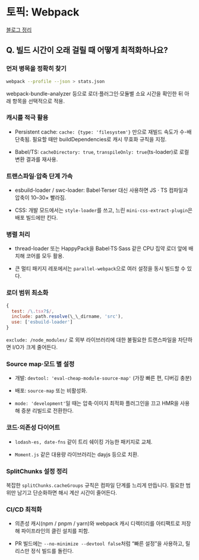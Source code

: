 # 토픽: Webpack

[블로그 정리](https://yoolllog.tistory.com/47)

## Q. 빌드 시간이 오래 걸릴 때 어떻게 최적화하나요?

### 먼저 병목을 정확히 찾기

```bash
webpack --profile --json > stats.json
```

webpack-bundle-analyzer 등으로 로더·플러그인·모듈별 소요 시간을 확인한 뒤 아래 항목을 선택적으로 적용.

### 캐시를 적극 활용

- Persistent cache: `cache: {type: 'filesystem'}` 만으로 재빌드 속도가 수-배 단축됨. 필요할 때만 buildDependencies로 캐시 무효화 규칙을 지정.

- Babel/TS: `cacheDirectory: true`, `transpileOnly: true`(ts-loader)로 로컬 변환 결과를 재사용.

### 트랜스파일·압축 단계 가속

- esbuild-loader / swc-loader: Babel·Terser 대신 사용하면 JS · TS 컴파일과 압축이 10–30× 빨라짐.

- CSS: 개발 모드에서는 `style-loader`를 쓰고, 느린 `mini-css-extract-plugin`은 배포 빌드에만 킨다.

### 병렬 처리

- thread-loader 또는 HappyPack을 Babel·TS·Sass 같은 CPU 집약 로더 앞에 배치해 코어를 모두 활용.

- 큰 멀티 패키지 레포에서는 `parallel-webpack`으로 여러 설정을 동시 빌드할 수 있다.

### 로더 범위 최소화

```js
{
  test: /\.tsx?$/,
  include: path.resolve(\_\_dirname, 'src'),
  use: ['esbuild-loader']
}
```

`exclude: /node_modules/` 로 외부 라이브러리에 대한 불필요한 트랜스파일을 차단하면 I/O가 크게 줄어든다.

### Source map·모드 별 설정

- 개발: `devtool: 'eval-cheap-module-source-map'` (가장 빠른 편, 디버깅 충분)

- 배포: `source-map` 또는 비활성화.

- `mode: 'development'`일 때는 압축·이미지 최적화 플러그인을 끄고 HMR을 사용해 증분 리빌드로 전환한다.

### 코드·의존성 다이어트

- `lodash-es, date-fns` 같이 트리 쉐이킹 가능한 패키지로 교체.

- `Moment.js` 같은 대용량 라이브러리는 dayjs 등으로 치환.

### SplitChunks 설정 정리

복잡한 `splitChunks.cacheGroups` 규칙은 컴파일 단계를 느리게 만듭니다. 필요한 범위만 남기고 단순화하면 해시 계산 시간이 줄어든다.

### CI/CD 최적화

- 의존성 캐시(npm / pnpm / yarn)와 webpack 캐시 디렉터리를 아티팩트로 저장해 파이프라인의 클린 설치를 피함.

- PR 빌드에는 `--no-minimize --devtool false`처럼 “빠른 설정”을 사용하고, 릴리스만 정식 빌드를 돌린다.
